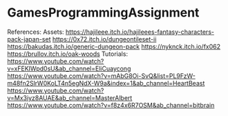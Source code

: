 # GamesProgrammingAssignment

References:
Assets:
https://hajileee.itch.io/hajileees-fantasy-characters-pack-japan-set
https://0x72.itch.io/dungeontileset-ii
https://bakudas.itch.io/generic-dungeon-pack
https://nyknck.itch.io/fx062
https://brullov.itch.io/oak-woods
Tutorials:
https://www.youtube.com/watch?v=xFEKIWpd0sU&ab_channel=EliCuaycong
https://www.youtube.com/watch?v=mAbG8Oi-SvQ&list=PL9FzW-m48fn2SlrW0KoLT4n5egNdX-W9a&index=1&ab_channel=HeartBeast
https://www.youtube.com/watch?v=Mx3iyz8AUAE&ab_channel=MasterAlbert
https://www.youtube.com/watch?v=f8z4x6R7OSM&ab_channel=bitbrain

